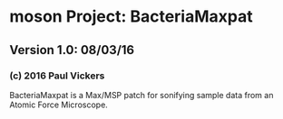 # moson Project: BacteriaMaxpat

## Version 1.0: 08/03/16

### (c) 2016 Paul Vickers

BacteriaMaxpat is a Max/MSP patch for sonifying sample data from an Atomic Force Microscope. 